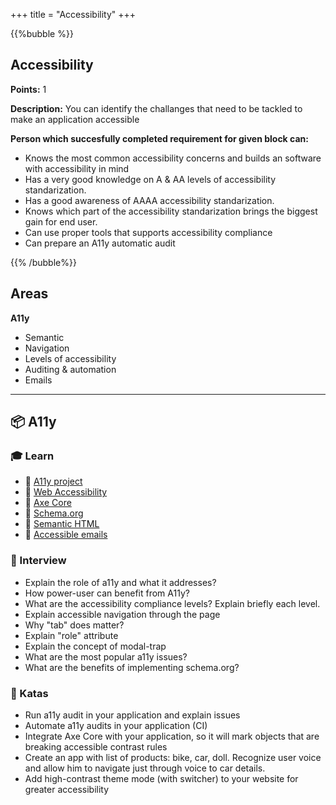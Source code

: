 +++
title = "Accessibility"
+++

{{%bubble %}}

## Accessibility

**Points:** 1

**Description:** You can identify the challanges that need to be tackled to make an application accessible

**Person which succesfully completed requirement for given block can:** 

- Knows the most common accessibility concerns and builds an software with accessibility in mind
- Has a very good knowledge on A & AA levels of accessibility standarization.
- Has a good awareness of AAAA accessibility standarization.
- Knows which part of the accessibility standarization brings the biggest gain for end user.
- Can use proper tools that supports accessibility compliance
- Can prepare an A11y automatic audit

{{% /bubble%}}

## Areas

**A11y**
- Semantic
- Navigation
- Levels of accessibility
- Auditing & automation
- Emails

---

## 📦 A11y

### 🎓 Learn

- 📗 [A11y project](https://a11yproject.com/)
- 📗 [Web Accessibility](https://developer.mozilla.org/en-US/docs/Web/Accessibility)
- 📗 [Axe Core](https://github.com/dequelabs/axe-core)
- 📗 [Schema.org](https://schema.org/)
- 📗 [Semantic HTML](https://www.w3schools.com/html/html5_semantic_elements.asp)
- 📗 [Accessible emails](https://www.campaignmonitor.com/resources/guides/accessibility/)

### 🎤 Interview

- Explain the role of a11y and what it addresses?
- How power-user can benefit from A11y?
- What are the accessibility compliance levels? Explain briefly each level.
- Explain accessible navigation through the page
- Why "tab" does matter?
- Explain "role" attribute
- Explain the concept of modal-trap
- What are the most popular a11y issues?
- What are the benefits of implementing schema.org?

### 📝 Katas

- Run a11y audit in your application and explain issues
- Automate a11y audits in your application (CI)
- Integrate Axe Core with your application, so it will mark objects that are breaking accessible contrast rules
- Create an app with list of products: bike, car, doll. Recognize user voice and allow him to navigate just through voice to car details.
- Add high-contrast theme mode (with switcher) to your website for greater accessibility